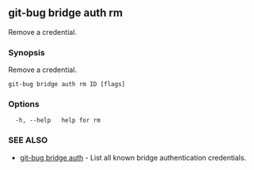 ## git-bug bridge auth rm

Remove a credential.

### Synopsis

Remove a credential.

```
git-bug bridge auth rm ID [flags]
```

### Options

```
  -h, --help   help for rm
```

### SEE ALSO

* [git-bug bridge auth](git-bug_bridge_auth.md)	 - List all known bridge authentication credentials.

